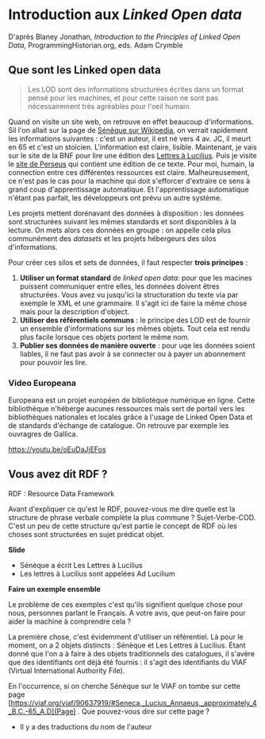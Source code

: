 Introduction aux *Linked Open data*
==============

D'après Blaney Jonathan, *Introduction to the Principles of Linked Open Data*, ProgrammingHistorian.org, eds. Adam Crymble


## Que sont les Linked open data

> Les LOD sont des informations structurées écrites dans un format pensé pour les machines, et pour cette raison ne sont pas nécessairement très agréables pour l'oeil humain.

Quand on visite un site web, on retrouve en effet beaucoup d'informations. Sil l'on allait sur la page de [Sénèque sur Wikipedia](https://fr.wikipedia.org/wiki/S%C3%A9n%C3%A8que), on verrait rapidement les informations suivantes : c'est un auteur, il est né vers 4 av. JC, il meurt en 65 et c'est un stoïcien. L'information est claire, lisible. Maintenant, je vais sur le site de la BNF pour lire une édition des [Lettres à Lucilius](http://gallica.bnf.fr/ark:/12148/bpt6k5499165x/f54.image). Puis je visite le [site de Perseus](http://www.perseus.tufts.edu/hopper/text?doc=Perseus%3atext%3a2007.01.0080) qui contient une édition de ce texte. Pour moi, humain, la connection entre ces différentes ressources est claire. Malheureusement, ce n'est pas le cas pour la machine qui doit s'efforcer d'extraire ce sens à grand coup d'apprentissage automatique. Et l'apprentissage automatique n'étant pas parfait, les développeurs ont prévu un autre système.

Les projets mettent dorénavant des données à disposition : les données sont structurées suivant les mêmes standards et sont disponibles à la lecture. On mets alors ces données en groupe : on appelle cela plus communément des *datasets* et les projets hébergeurs des silos d'informations.

Pour créer ces silos et sets de données, il faut respecter **trois principes** :

1. **Utiliser un format standard** de *linked open data*: pour que les macines puissent communiquer entre elles, les données doivent êtres structurées. Vous avez vu jusqu'ici la structuration du texte via par exemple le XML et une grammaire. Il s'agit ici de faire la même chose mais pour la description d'object.
2. **Utiliser des référentiels communs** : le principe des LOD est de fournir un ensemble d'informations sur les mêmes objets. Tout cela est rendu plus facile lorsque ces objets portent le même nom.
3. **Publier ses données de manière ouverte** : pour uqe les données soient liables, il ne faut pas avoir à se connecter ou à payer un abonnement pour pouvoir les lire.


### Video Europeana

Europeana est un projet européen de bibliotèque numérique en ligne. Cette bibliothèque n'héberge aucunes ressources mais sert de portail vers les bibliothèques nationales et locales grâce à l'usage de Linked Open Data et de standards d'échange de catalogue. On retrouve par exemple les ouvragres de Gallica.
 
https://youtu.be/oEuDaJjEFos

## Vous avez dit RDF ?

RDF : Resource Data Framework

Avant d'expliquer ce qu'est le RDF, pouvez-vous me dire quelle est la structure de phrase verbale complète la plus commune ? Sujet-Verbe-COD. C'est un peu de cette structure qu'est partie le concept de RDF où les choses sont structurées en sujet prédicat objet.

**Slide** 
- Sénèque a écrit Les Lettres à Lucilius
- Les lettres à Lucilius sont appelées Ad Lucilium

**Faire un exemple ensemble**

Le problème de ces exemples c'est qu'ils signifient quelque chose pour nous, personnes parlant le Français. A votre avis, que peut-on faire pour aider la machine à comprendre cela ?

La première chose, c'est évidemment d'utiliser un référentiel. Là pour le moment, on a 2 objets distincts : Sénèque et Les Lettres à Lucilius. Étant donné que l'on a à faire à des objets traditionnels des catalogues, il s'avère que des identifiants ont déjà été fournis : il s'agit des identifiants du VIAF (Virtual International Authority File). 

En l'occurrence, si on cherche Sénèque sur le VIAF on tombe sur cette page [https://viaf.org/viaf/90637919/#Seneca,_Lucius_Annaeus,_approximately_4_B.C.-65_A.D](Page) . Que pouvez-vous dire sur cette page ?
- Il y a des traductions du nom de l'auteur


